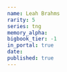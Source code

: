 ```yaml
---
name: Leah Brahms
rarity: 5
series: tng
memory_alpha:
bigbook_tier: -1
in_portal: true
date:
published: true
---
```



